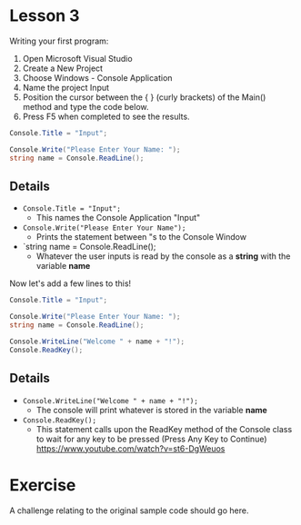 # Lesson 3

Writing your first program:

1. Open Microsoft Visual Studio
2. Create a New Project
3. Choose Windows - Console Application
4. Name the project Input
5. Position the cursor between the { } (curly brackets) of the Main() method and type the code below.
6. Press F5 when completed to see the results.

```C#
Console.Title = "Input";

Console.Write("Please Enter Your Name: ");
string name = Console.ReadLine();

```

## Details

* `Console.Title = "Input";`
    * This names the Console Application "Input"
* `Console.Write("Please Enter Your Name");`
    * Prints the statement between "s to the Console Window
* `string name = Console.ReadLine();
    * Whatever the user inputs is read by the console as a **string** with the variable **name**
    
    
Now let's add a few lines to this!


    
```C#
Console.Title = "Input";

Console.Write("Please Enter Your Name: ");
string name = Console.ReadLine();

Console.WriteLine("Welcome " + name + "!");
Console.ReadKey();

```
## Details
* `Console.WriteLine("Welcome " + name + "!");`
  * The console will print whatever is stored in the variable **name**
* `Console.ReadKey();`
  * This statement calls upon the ReadKey method of the Console class to wait for any key to be pressed (Press Any Key to Continue)
    https://www.youtube.com/watch?v=st6-DgWeuos
    
# Exercise

A challenge relating to the original sample code should go here.
